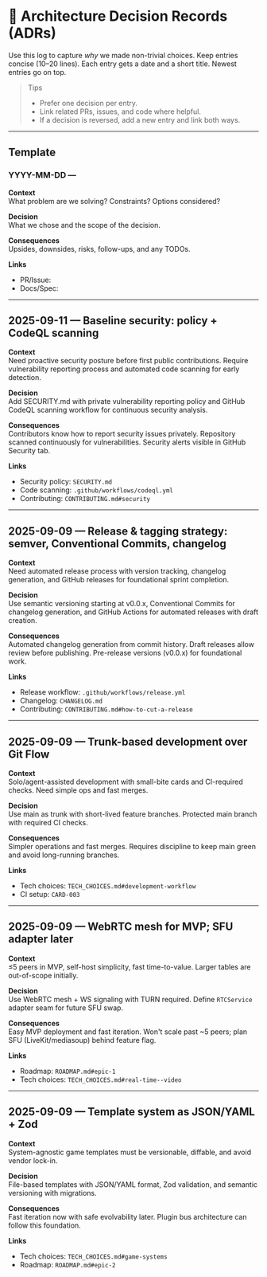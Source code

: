 # 🧭 Architecture Decision Records (ADRs)

Use this log to capture _why_ we made non-trivial choices. Keep entries concise (10–20 lines).
Each entry gets a date and a short title. Newest entries go on top.

> Tips
>
> - Prefer one decision per entry.
> - Link related PRs, issues, and code where helpful.
> - If a decision is reversed, add a new entry and link both ways.

---

## Template

### YYYY-MM-DD — <Short decision title>

**Context**  
What problem are we solving? Constraints? Options considered?

**Decision**  
What we chose and the scope of the decision.

**Consequences**  
Upsides, downsides, risks, follow-ups, and any TODOs.

**Links**

- PR/Issue:
- Docs/Spec:

---

## 2025-09-11 — Baseline security: policy + CodeQL scanning

**Context**  
Need proactive security posture before first public contributions. Require vulnerability reporting process and automated code scanning for early detection.

**Decision**  
Add SECURITY.md with private vulnerability reporting policy and GitHub CodeQL scanning workflow for continuous security analysis.

**Consequences**  
Contributors know how to report security issues privately. Repository scanned continuously for vulnerabilities. Security alerts visible in GitHub Security tab.

**Links**

- Security policy: `SECURITY.md`
- Code scanning: `.github/workflows/codeql.yml`
- Contributing: `CONTRIBUTING.md#security`

---

## 2025-09-09 — Release & tagging strategy: semver, Conventional Commits, changelog

**Context**  
Need automated release process with version tracking, changelog generation, and GitHub releases for foundational sprint completion.

**Decision**  
Use semantic versioning starting at v0.0.x, Conventional Commits for changelog generation, and GitHub Actions for automated releases with draft creation.

**Consequences**  
Automated changelog generation from commit history. Draft releases allow review before publishing. Pre-release versions (v0.0.x) for foundational work.

**Links**

- Release workflow: `.github/workflows/release.yml`
- Changelog: `CHANGELOG.md`
- Contributing: `CONTRIBUTING.md#how-to-cut-a-release`

---

## 2025-09-09 — Trunk-based development over Git Flow

**Context**  
Solo/agent-assisted development with small-bite cards and CI-required checks. Need simple ops and fast merges.

**Decision**  
Use main as trunk with short-lived feature branches. Protected main branch with required CI checks.

**Consequences**  
Simpler operations and fast merges. Requires discipline to keep main green and avoid long-running branches.

**Links**

- Tech choices: `TECH_CHOICES.md#development-workflow`
- CI setup: `CARD-003`

---

## 2025-09-09 — WebRTC mesh for MVP; SFU adapter later

**Context**  
≤5 peers in MVP, self-host simplicity, fast time-to-value. Larger tables are out-of-scope initially.

**Decision**  
Use WebRTC mesh + WS signaling with TURN required. Define `RTCService` adapter seam for future SFU swap.

**Consequences**  
Easy MVP deployment and fast iteration. Won't scale past ~5 peers; plan SFU (LiveKit/mediasoup) behind feature flag.

**Links**

- Roadmap: `ROADMAP.md#epic-1`
- Tech choices: `TECH_CHOICES.md#real-time--video`

---

## 2025-09-09 — Template system as JSON/YAML + Zod

**Context**  
System-agnostic game templates must be versionable, diffable, and avoid vendor lock-in.

**Decision**  
File-based templates with JSON/YAML format, Zod validation, and semantic versioning with migrations.

**Consequences**  
Fast iteration now with safe evolvability later. Plugin bus architecture can follow this foundation.

**Links**

- Tech choices: `TECH_CHOICES.md#game-systems`
- Roadmap: `ROADMAP.md#epic-2`
